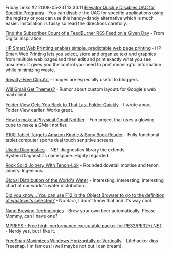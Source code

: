 Friday Links #2
2008-05-23T13:33:11
[Elevator Quickly Disables UAC for Specific Programs](http://lifehacker.com/391261/elevator-quickly-disables-uac-for-specific-programs) - You can disable the UAC for specific applications using the registry or you can use this handy-dandy alternative which is much easier. Installation is fussy so read the directions carefully.

[Find the Subscriber Count of a FeedBurner RSS Feed on a Given Day](http://www.labnol.org/internet/blogging/find-the-subscriber-count-of-a-feedburner-rss-feed-on-a-given-day/3323/) - From Digital Inspiration.

[HP Smart Web Printing enables simple, predictable web page printing](http://h71036.www7.hp.com/hho/cache/482779-0-0-225-121.html?jumpid=ex_r602_go/smartwebprinting1/central) - HP Smart Web Printing lets you select, store and organize text and graphics from multiple web pages and then edit and print exactly what you see onscreen. It gives you the control you need to print meaningful information while minimizing waste.

[Royalty-Free Clip Art](http://www.makeuseof.com/dir/gif/) - Images are especially useful to bloggers.

[Will Gmail Get Themes?](http://blogoscoped.com/archive/2008-05-19-n72.html) - Rumor about custom layouts for Google's web mail client.

[Folder View Gets You Back to That Last Folder Quickly](http://lifehacker.com/391604/folder-view-gets-you-back-to-that-last-folder-quickly) - I wrote about Folder View earlier. Works great.

[How to make a Physical Gmail Notifier](http://www.j4mie.org/2008/02/15/how-to-make-a-physical-gmail-notifier/) - Fun project that uses a glowing cube to make a GMail notifier.

[$100 Tablet Targets Amazon Kindle & Sony Book Reader](http://www.labnol.org/gadgets/computers/oplc-xoxo-tablet-alternative-to-kindle-sony-book-reader/3362/) - Fully functional tablet computer sports dual touch sensitive screens.

[Ukadc.Diagnostics](http://www.codeplex.com/UkadcDiagnostics) - .NET diagnostics library the extends System.Diagnostics namespace. Highly regarded.

[Rock Solid Joinery With Tenon-Lok](http://toolmonger.com/2008/05/21/rock-solid-joinery-with-tenon-lok/) - Rounded dovetail mortise and tenon joinery. Ingenious.

[Global Distribution of the World's Water](http://www.unep.org/geo/geo4/media/graphics/Zoom/4.1.jpg) - Interesting, interesting, interesting chart of our world's water distribution.

[Did you know… You can use F12 in the Object Browser to go to the definition of whatever’s selected?](http://blogs.msdn.com/saraford/archive/2008/05/23/did-you-know-you-can-use-f12-in-the-object-browser-to-go-to-the-definition-of-whatever-s-selected.aspx) - No Sara, I didn't know that and it's way cool.

[Nano Brewing Technologies](http://www.nanobrewingtech.com/info.html) - Brew your own beer automatically. Please Mommy, can I have one?

[MPRESS - Free high-performance executable packer for PE32/PE32+/.NET](http://www.matcode.com/mpress.htm) - Nerdy yes, but I like it.

[FreeSnap Maximizes Windows Horizontally or Vertically](http://lifehacker.com/392731/freesnap-maximizes-windows-horizontally-or-vertically) - Lifehacker digs Freesnap. I'm famous! (well maybe not but I can dream).
